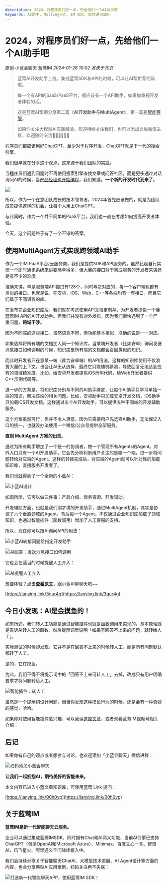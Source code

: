 ```yaml
---
description: 2024，对程序员们好一点，先给他们一个AI助手吧
keywords: AI助手, MultiAgent, IM SDK, 即时通讯SDK
---
```

# 2024，对程序员们好一点，先给他们一个AI助手吧

原创 小蓝会聊天 蓝莺IM _2024-01-26 10:02_ _发表于北京_

> 蓝莺AI开发助手上线，集成蓝莺SDK和API的时候，可以让AI帮忙写代码啦。
> 
> 每一个有API的SaaS/PaaS平台，都应该有一个API助手，如果你重视开发者体验的话。
> 
> 这是蓝莺AI案例分享第二篇《**AI开发助手与MultiAgent**》，第一篇是[智能客服](https://docs.lanyingim.com/articles/product-and-technologies/It-is-time-to-make-LLM-learn-enterprise-knowledge.html)。
> 
> 如果你关注大模型AI实践经验，欢迎持续关注我们，也可以添加文后微信进群，欢迎随时交流👏🏻👏🏻👏🏻

程序员们都应该用好ChatGPT，至少对于程序开发，ChatGPT就是下一代的搜索引擎。

我们很早就在分享这个观点，这来源于我们团队的实践。

当程序员们遇到问题时不再使用搜索引擎查找文章或问答社区，而是更多通过对话询问AI的时候，当[产品经理也开始编程](https://mp.weixin.qq.com/s?__biz=MjM5ODQwMjA4MA==&mid=2649294202&idx=1&sn=d3d47e35cc21292e24ac4ec7bf80be18&scene=21#wechat_redirect)，我们知道，**一个新的开发时代到来了**。

![](../assets/articles/autogen-bee6161648efd23887599ea5f54cf3ee086f731b23a409b826e36e0e6bc98d02.jpeg)

所以，作为一个在意团队成长的技术领导者，2024年首先应该做的，就是为团队成员提供这样的机会，让每个人用上ChatGPT。

与此同时，作为一个并不简单的PaaS平台，我们也一直在考虑如何提高开发者体验。

今天，这个问题终于有了一个不错的答案。

## 使用MultiAgent方式实现跨领域AI助手

作为一个IM PaaS平台/云服务商，我们是提供SDK和API服务的。虽然比起自行实现一个即时通讯系统来讲要简单得多，但大量的接口对于集成服务的开发者来讲还是有不少的难度。

准确来讲，单是服务端API接口有128个，同时与之对应的，每一个客户端也都有类似的接口。也就是说，在安卓、iOS、Web、C++等各端均有一套接口，而且它们属于不同语言的库。

在发布完企业知识库后，我们就在考虑使用API文档定制AI，为开发者提供一个懂蓝莺IM API的AI开发助手。但我们并没有对外发布，因为我们很快遇到了一个严重问题，**跨域干涉**。

因为不同端的这些接口，虽然语言不同，但功能基本相似，准确的说是一一对应。

如果选择将所有端的文档加入同一个知识库，当某端开发者（比如安卓）询问发送消息接口如何调用的时候，知识库里所有端的文档都会召回类似的知识。

而此时开发者只在意某一端（此为安卓端）的API用法，这样的知识库使用不仅浪费大量的上下文，也会让AI无从选择，最终它只能随机猜测，导致回复无法达到应有的领域精准度。比如，给安卓开发者提供iOS示例代码，给Web开发者提供C++示例代码等。

退一步的方案是，将知识库分别与不同的AI助手绑定，让每个AI助手只学习单独一端的知识，解决该端的相关问题。比如，安卓助手只加载安卓开发文档，iOS助手只加载iOS开发文档。这样通过五个AI开发助手，可以提供五种不同端的开发辅助服务。

这个方案虽然可行，但并不令人满意，因为它需要用户先选择AI助手，无法保证入口的统一，也就没办法使用一个微信/公众号提供全部服务。

**直到 MultiAgent 方案的出现**。

通过为所有助手增加了一个统一的协调者，做一个管理所有Agents的Agent。对外入口只有一个AI开发助手，它会先分析判断用户关注的是哪一个端，进一步将问题转给对应端的Agent。这样的转接完成后，对应端的Agent就可以针对性的加载知识库，直接服务开发者了。

我们也就得到了一个全新的小蓝AI：

![小蓝AI设计](../assets/articles/autogen-75f4d09598b3cfe9459fd8fd1c0890f5a795a8b373811d3ced17100f5e6fa348.png)

如图所示，它可以做三件事：产品介绍、商务咨询、开发辅助。

开发辅助方面，也就是我们刚才讲的开发助手，通过MultiAgent机制，其实是协调了六个垂直领域的Agent。背后每一个Agent，不仅通过企业知识库加载了领域知识，也通过智能插件（函数调用）增加了人工客服的支持。

所以，现在你可以跟AI询问API的用法：

![小蓝AI转接问题给指定开发助手](../assets/articles/autogen-4941f65d1572077c82aed619ce97b89c5756fbb6684af141dbc27b8b263cbd45.png)

![AI回答：发送消息接口如何调用](../assets/articles/autogen-5f3e9f1817f1bd56e1f79b91a5472e08ba6a7a8fb323ba26878c98eec216d827.png)

它也会在适当的时候提醒人工介入：

![AI提醒人工介入](../assets/articles/autogen-b9d9412be6c389d018ccaeaba31705ad73801574dab9704d2be8169643a47feb.png)

想要体验？点击[**查看原文**](https://lanying.link/3qur4g)，跟小蓝AI聊聊天吧~~

[https://lanying.link/3qur4g](https://lanying.link/3qur4g)

## 今日小发现：AI是会摸鱼的！

如前所述，我们转人工功能是通过智能插件也就是函数调用来实现的。基本原理就是告诉AI转人工的函数，然后提示词里说明「如果有回答不上来的问题，就转给人工」。

实际测试的时候却发现，它并不是在回答不上来的时候转人工，而是所有问题默认都转了人工。

是的，它在摸鱼。

为此，我们不得不将提示词中的「回答不上来可转人工」去掉，改成只有用户明确要求才将问题转给人工。

![智能插件：转人工](../assets/articles/autogen-32600b842321e796fc8657450c7874b64a3db50cd25956f49918a7ce41479dd8.png)

虽然是一个提示词设计问题，但当你发现这种摸鱼行为的时候，还是会有一种奇妙的感觉，哈哈。

如果你对使用智能插件感兴趣，可以阅读[这篇文章](https://docs.lanyingim.com/articles/product-and-technologies/AI-Powered-Applications-Plugins-App-Store-and-AI-Agents.html)，或者观看蓝莺IM视频号相关介绍：

## 后记

如果你有自己的观点或者想参与讨论，也欢迎添加「小蓝会聊天」微信进群：

![扫码添加小蓝会聊天](../assets/articles/autogen-5d8b60effd72306cf5e0fbd4c1eda8269dd75bcde3679710d310f6541420ffb1.png)

**让我们一起拥抱AI，期待美好的智能未来。**

本文内容已进入小蓝文章知识库，可使用蓝莺 Link 提问：

[https://lanying.link/00h0vp](https://lanying.link/00h0vp)

## 关于蓝莺IM

**蓝莺IM是新一代智能聊天云服务。**

企业可以通过集成蓝莺IMSDK，同时拥有Chat和AI两大功能，当前AI引擎已支持ChatGPT（包括OpenAI和Microsoft Azure）、Minimax、百度文心一言、智谱AI，讯飞星火、阿里通义千问陆续接入中。

我们会持续分享关于智能聊天ChatAI、大模型技术进展、AI Agent设计等方面的内容，也会分享典型AI应用案例，扫码关注再不失联：

![打造新一代智能聊天APP，使用蓝莺IM SDK！](../assets/articles/autogen-20269538e00e0ddb6d6943e64f4e231fe573e37747283ab32bae58095aea24f5.jpeg)
